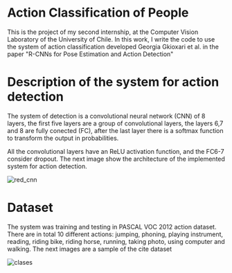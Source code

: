 # Action Classification of People

This is the project of my second internship, at the Computer Vision Laboratory of the University of Chile. In this work, I write the code to use the system of action classification developed Georgia Gkioxari et al. in the paper "R-CNNs for Pose Estimation and Action Detection"

# Description of the system for action detection 
The system of detection is a convolutional neural network (CNN) of 8 layers, the first five layers are a group of convolutional layers, the layers 6,7 and 8 are fully conected (FC), after the last layer there is a softmax function to transform the output in probabilities. 

All the convolutional layers have an ReLU activation function, and the FC6-7 consider dropout. The next image show the architecture of the implemented system for action detection.

![red_cnn](https://user-images.githubusercontent.com/19544865/71310342-da9c7a80-23f1-11ea-809f-84f2370b4787.png)


# Dataset
The system was training and testing in  PASCAL VOC 2012 action dataset. There are in total 10 different actions: jumping, phoning, playing instrument, reading, riding bike, riding horse, running, taking photo, using computer and walking. The next images are a sample of the cite dataset

![clases](https://user-images.githubusercontent.com/19544865/71310242-8ba21580-23f0-11ea-97d8-df4b23d3316f.png)
